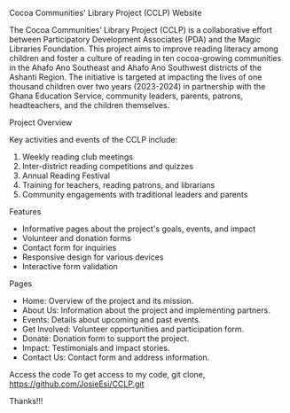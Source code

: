  Cocoa Communities' Library Project (CCLP) Website

The Cocoa Communities’ Library Project (CCLP) is a collaborative effort between Participatory Development Associates (PDA) and the Magic Libraries Foundation. This project aims to improve reading literacy among children and foster a culture of reading in ten cocoa-growing communities in the Ahafo Ano Southeast and Ahafo Ano Southwest districts of the Ashanti Region. The initiative is targeted at impacting the lives of one thousand children over two years (2023-2024) in partnership with the Ghana Education Service, community leaders, parents, patrons, headteachers, and the children themselves.

Project Overview

Key activities and events of the CCLP include:
1. Weekly reading club meetings
2. Inter-district reading competitions and quizzes
3. Annual Reading Festival
4. Training for teachers, reading patrons, and librarians
5. Community engagements with traditional leaders and parents

Features

- Informative pages about the project's goals, events, and impact
- Volunteer and donation forms
- Contact form for inquiries
- Responsive design for various devices
- Interactive form validation

Pages

- Home: Overview of the project and its mission.
- About Us: Information about the project and implementing partners.
- Events: Details about upcoming and past events.
- Get Involved: Volunteer opportunities and participation form.
- Donate: Donation form to support the project.
- Impact: Testimonials and impact stories.
- Contact Us: Contact form and address information.


Access the code
To get access to my code, git clone, https://github.com/JosieEsi/CCLP.git



Thanks!!!